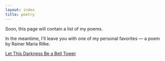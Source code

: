 ```yaml
---
layout: index
title: poetry
---
```


<div class="container">
    <p>Soon, this page will contain a list of my poems.</p>
    <p>In the meantime, I'll leave you with one of my personal favorites — a poem by Rainer Maria Rilke.</p>
    <a href="https://onbeing.org/poetry/let-this-darkness-be-a-bell-tower/">Let This Darkness Be a Bell Tower</a>
</div>

